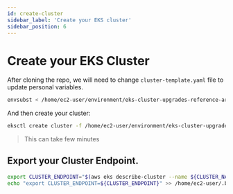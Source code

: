 ```yaml
---
id: create-cluster
sidebar_label: 'Create your EKS cluster'
sidebar_position: 6
---
```


# Create your EKS Cluster

After cloning the repo, we will need to change `cluster-template.yaml` file to update personal variables.

```bash
envsubst < /home/ec2-user/environment/eks-cluster-upgrades-reference-arch/helpers/cluster-template.yaml > /home/ec2-user/environment/eks-cluster-upgrades-reference-arch/helpers/cluster.yaml
```

And then create your cluster:

```bash
eksctl create cluster -f /home/ec2-user/environment/eks-cluster-upgrades-reference-arch/helpers/cluster.yaml
```

> This can take few minutes

## Export your Cluster Endpoint.

```bash
export CLUSTER_ENDPOINT="$(aws eks describe-cluster --name ${CLUSTER_NAME} --query "cluster.endpoint" --output text)"
echo "export CLUSTER_ENDPOINT=${CLUSTER_ENDPOINT}" >> /home/ec2-user/.bashrc
```
